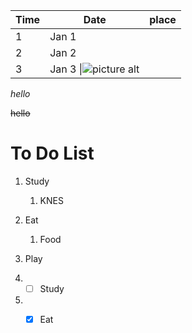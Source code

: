 Time  | Date | place
----- | -----|-------
1  | Jan 1  |
2  |  Jan 2 |
3  | Jan 3 \|![picture alt](https://images.unsplash.com/photo-1508921912186-1d1a45ebb3c1?q=80&w=1000&auto=format&fit=crop&ixlib=rb-4.0.3&ixid=M3wxMjA3fDB8MHxzZWFyY2h8Mnx8cGhvdG98ZW58MHx8MHx8fDA%3D)   |

_hello_

~~hello~~

# To Do List #

1. Study
    1. KNES
2. Eat
     1. Food
4. Play

1. - [ ] Study
5. - [x] Eat

